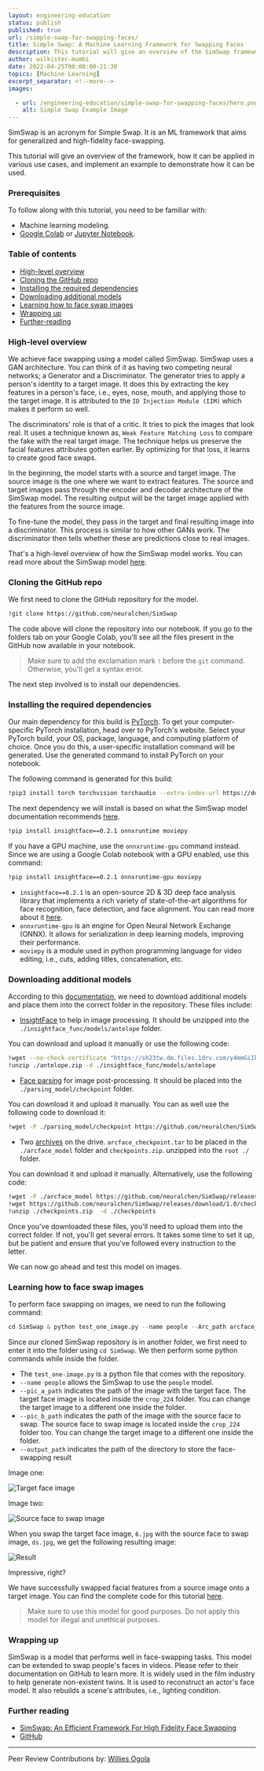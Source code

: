 ```yaml
---
layout: engineering-education
status: publish
published: true
url: /simple-swap-for-swapping-faces/
title: Simple Swap: A Machine Learning Framework for Swapping Faces
description: This tutorial will give an overview of the SimSwap framework, how to apply it in various use cases, and implement an example to demonstrate how it can be used.
author: wilkister-mumbi
date: 2022-04-25T00:00:00-21:30
topics: [Machine Learning]
excerpt_separator: <!--more-->
images:

  - url: /engineering-education/simple-swap-for-swapping-faces/hero.png
    alt: Simple Swap Example Image
---
```

SimSwap is an acronym for Simple Swap. It is an ML framework that aims for generalized and high-fidelity face-swapping. 
<!--more-->
This tutorial will give an overview of the framework, how it can be applied in various use cases, and implement an example to demonstrate how it can be used.

### Prerequisites
To follow along with this tutorial, you need to be familiar with:
- Machine learning modeling.
- [Google Colab](https://colab.research.google.com/) or [Jupyter Notebook](https://jupyter.org/).

### Table of contents
- [High-level overview](#high-level-overview)
- [Cloning the GitHub repo](#cloning-the-github-repo)
- [Installing the required dependencies](#installing-the-required-dependencies)
- [Downloading additional models](#downloading-additional-models)
- [Learning how to face swap images](#learning-how-to-face-swap-images)
- [Wrapping up](#wrapping-up)
- [Further-reading](#further-reading)

### High-level overview
We achieve face swapping using a model called SimSwap. SimSwap uses a GAN architecture. You can think of it as having two competing neural networks; a Generator and a Discriminator. The generator tries to apply a person's identity to a target image. It does this by extracting the key features in a person's face, i.e., eyes, nose, mouth, and applying those to the target image. It is attributed to the `ID Injection Module (IIM)` which makes it perform so well.

The discriminators' role is that of a critic. It tries to pick the images that look real. It uses a technique known as, `Weak Feature Matching Loss` to compare the fake with the real target image. The technique helps us preserve the facial features attributes gotten earlier. By optimizing for that loss, it learns to create good face swaps. 

In the beginning, the model starts with a source and target image. The source image is the one where we want to extract features. The source and target images pass through the encoder and decoder architecture of the SimSwap model. The resulting output will be the target image applied with the features from the source image.

To fine-tune the model, they pass in the target and final resulting image into a discriminator. This process is similar to how other GANs work. The discriminator then tells whether these are predictions close to real images.

That's a high-level overview of how the SimSwap model works. You can read more about the SimSwap model [here](https://arxiv.org/pdf/2106.06340v1.pdf).

### Cloning the GitHub repo 
We first need to clone the GitHub repository for the model.

```bash
!git clone https://github.com/neuralchen/SimSwap
```

The code above will clone the repository into our notebook. If you go to the folders tab on your Google Colab, you'll see all the files present in the GitHub now available in your notebook.

> Make sure to add the exclamation mark `!` before the `git` command. Otherwise, you'll get a syntax error.

The next step involved is to install our dependencies.

### Installing the required dependencies
Our main dependency for this build is [PyTorch](https://pytorch.org/). To get your computer-specific PyTorch installation, head over to PyTorch's website. Select your PyTorch build, your OS, package, language, and computing platform of choice. Once you do this, a user-specific installation command will be generated. Use the generated command to install PyTorch on your notebook.

The following command is generated for this build:

```bash
!pip3 install torch torchvision torchaudio --extra-index-url https://download.pytorch.org/whl/cu113
```
The next dependency we will install is based on what the SimSwap model documentation recommends [here](https://github.com/neuralchen/SimSwap/blob/main/docs/guidance/preparation.md). 

```bash
!pip install insightface==0.2.1 onnxruntime moviepy
```
If you have a GPU machine, use the `onnxruntime-gpu` command instead. Since we are using a Google Colab notebook with a GPU enabled, use this command:

```bash
!pip install insightface==0.2.1 onnxruntime-gpu moviepy
```

- `insightface==0.2.1` is an open-source 2D & 3D deep face analysis library that implements a rich variety of state-of-the-art algorithms for face recognition, face detection, and face alignment. You can read more about it [here](https://github.com/deepinsight/insightface).
- `onnxruntime-gpu` is an engine for Open Neural Network Exchange (ONNX). It allows for serialization in deep learning models, improving their performance. 
- `moviepy` is a module used in python programming language for video editing, i.e., cuts, adding titles, concatenation, etc.

### Downloading additional models
According to this [documentation](https://github.com/neuralchen/SimSwap/blob/main/docs/guidance/preparation.md), we need to download additional models and place them into the correct folder in the repository. These files include:

- [InsightFace](https://onedrive.live.com/?authkey=%21ADJ0aAOSsc90neY&cid=4A83B6B633B029CC&id=4A83B6B633B029CC%215837&parId=4A83B6B633B029CC%215834&action=locate) to help in image processing. It should be unzipped into the `./insightface_func/models/antelope` folder.

You can download and upload it manually or use the following code:

```bash
!wget --no-check-certificate "https://sh23tw.dm.files.1drv.com/y4mmGiIkNVigkSwOKDcV3nwMJulRGhbtHdkheehR5TArc52UjudUYNXAEvKCii2O5LAmzGCGK6IfleocxuDeoKxDZkNzDRSt4ZUlEt8GlSOpCXAFEkBwaZimtWGDRbpIGpb_pz9Nq5jATBQpezBS6G_UtspWTkgrXHHxhviV2nWy8APPx134zOZrUIbkSF6xnsqzs3uZ_SEX_m9Rey0ykpx9w" -O antelope.zip
!unzip ./antelope.zip -d ./insightface_func/models/antelope
```

- [Face parsing](https://drive.google.com/file/d/154JgKpzCPW82qINcVieuPH3fZ2e0P812/view) for image post-processing. It should be placed into the `./parsing_model/checkpoint` folder.

You can download it and upload it manually.  You can as well use the following code to download it:

```bash
!wget -P ./parsing_model/checkpoint https://github.com/neuralchen/SimSwap/releases/download/1.0/79999_iter.pth
```

- Two [archives](https://drive.google.com/drive/folders/1jV6_0FIMPC53FZ2HzZNJZGMe55bbu17R) on the drive. `arcface_checkpoint.tar` to be placed in the `./arcface_model` folder and `checkpoints.zip`. unzipped into the `root ./` folder.

You can download it and upload it manually. Alternatively, use the following code:

```bash
!wget -P ./arcface_model https://github.com/neuralchen/SimSwap/releases/download/1.0/arcface_checkpoint.tar
!wget https://github.com/neuralchen/SimSwap/releases/download/1.0/checkpoints.zip
!unzip ./checkpoints.zip  -d ./checkpoints
```

Once you've downloaded these files, you'll need to upload them into the correct folder. If not, you'll get several errors. It takes some time to set it up, but be patient and ensure that you've followed every instruction to the letter.

We can now go ahead and test this model on images.

### Learning how to face swap images
To perform face swapping on images, we need to run the following command:

```python
cd SimSwap & python test_one_image.py --name people --Arc_path arcface_model/arcface_checkpoint.tar --pic_a_path crop_224/6.jpg --pic_b_path crop_224/ds.jpg --output_path output/
```

Since our cloned SimSwap repository is in another folder, we first need to enter it into the folder using `cd SimSwap`. We then perform some python commands while inside the folder.

- The `test_one-image.py` is a python file that comes with the repository.
- `--name people` allows the SimSwap to use the `people` model.
- `--pic_a_path` indicates the path of the image with the target face. The target face image is located inside the `crop_224` folder. You can change the target image to a different one inside the folder.
- `--pic_b_path` indicates the path of the image with the source face to swap. The source face to swap image is located inside the `crop_224` folder too. You can change the target image to a different one inside the folder.
- `--output_path` indicates the path of the directory to store the face-swapping result

Image one:

![Target face image](/engineering-education/simple-swap-for-swapping-faces/6.jpg)

Image two:

![Source face to swap image](/engineering-education/simple-swap-for-swapping-faces/ds.jpg)

When you swap the target face image, `6.jpg` with the source face to swap image, `ds.jpg`, we get the following resulting image:

![Result](/engineering-education/simple-swap-for-swapping-faces/result.jpg)

Impressive, right?

We have successfully swapped facial features from a source image onto a target image. You can find the complete code for this tutorial [here](https://colab.research.google.com/drive/1Us2-0dVMBVVqUfyXnuL4YPfF6dG6Wr7F?usp=sharing).

> Make sure to use this model for good purposes. Do not apply this model for illegal and unethical purposes. 

### Wrapping up
SimSwap is a model that performs well in face-swapping tasks. This model can be extended to swap people's faces in videos. Please refer to their documentation on GitHub to learn more. It is widely used in the film industry to help generate non-existent twins. It is used to reconstruct an actor's face model. It also rebuilds a scene's attributes, i.e., lighting condition.

### Further reading
- [SimSwap: An Efficient Framework For High Fidelity Face Swapping](https://arxiv.org/pdf/2106.06340v1.pdf)
- [GitHub](https://github.com/neuralchen/SimSwap)

---
Peer Review Contributions by: [Willies Ogola](/engineering-education/authors/willies-ogola/)
